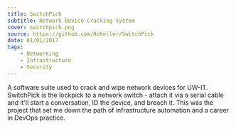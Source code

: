 ```yaml
---
title: SwitchPick
subtitle: Network Device Cracking System
cover: switchpick.png
source: https://github.com/RcKeller/SwitchPick
date: 01/01/2017
tags:
    - Networking
    - Infrastructure
    - Security
---
```


A software suite used to crack and wipe network devices for UW-IT. SwitchPick is the lockpick to a network switch - attach it via a serial cable and it'll start a conversation, ID the device, and breach it. This was the project that set me down the path of infrastructure automation and a career in DevOps practice.
